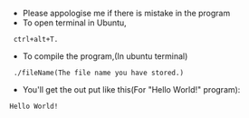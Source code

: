 
- Please appologise me if there is mistake in the program
- To open terminal in Ubuntu,
`````````
 ctrl+alt+T.
`````````
- To compile the program,(In ubuntu terminal)
`````````````````````````
 ./fileName(The file name you have stored.)
````````````````````````````````````````
- You'll get the out put like this(For "Hello World!" program):

```````````````
Hello World!
```````````````
